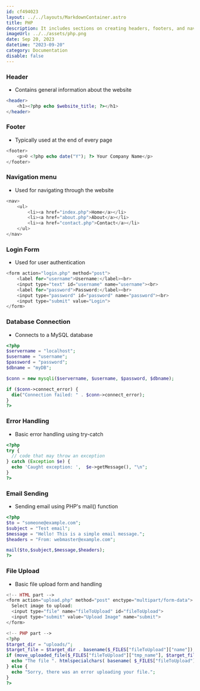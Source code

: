 ```yaml
---
id: cf494023
layout: ../../layouts/MarkdownContainer.astro
title: PHP
description: It includes sections on creating headers, footers, and navigation menus in PHP, crafting login forms, and connecting to a MySQL database. The sheet also covers error handling using try-catch blocks, sending emails using PHP's mail function, and handling file uploads.
imageUrl: ../../assets/php.png
date: Sep 20, 2023
datetime: "2023-09-20"
category: Documentation
disable: false
---
```


### Header

- Contains general information about the website

```php
<header>
    <h1><?php echo $website_title; ?></h1>
</header>
```

### Footer

- Typically used at the end of every page

```php
<footer>
    <p>© <?php echo date("Y"); ?> Your Company Name</p>
</footer>
```

### Navigation menu

- Used for navigating through the website

```php
<nav>
    <ul>
        <li><a href="index.php">Home</a></li>
        <li><a href="about.php">About</a></li>
        <li><a href="contact.php">Contact</a></li>
    </ul>
</nav>
```

### Login Form

- Used for user authentication

```php
<form action="login.php" method="post">
    <label for="username">Username:</label><br>
    <input type="text" id="username" name="username"><br>
    <label for="password">Password:</label><br>
    <input type="password" id="password" name="password"><br>
    <input type="submit" value="Login">
</form>
```

### Database Connection

- Connects to a MySQL database

```php
<?php
$servername = "localhost";
$username = "username";
$password = "password";
$dbname = "myDB";

$conn = new mysqli($servername, $username, $password, $dbname);

if ($conn->connect_error) {
  die("Connection failed: " . $conn->connect_error);
}
?>
```

### Error Handling

- Basic error handling using try-catch

```php
<?php
try {
  // code that may throw an exception
} catch (Exception $e) {
  echo 'Caught exception: ',  $e->getMessage(), "\n";
}
?>
```

### Email Sending

- Sending email using PHP's mail() function

```php
<?php
$to = "someone@example.com";
$subject = "Test email";
$message = "Hello! This is a simple email message.";
$headers = "From: webmaster@example.com";

mail($to,$subject,$message,$headers);
?>
```

### File Upload

- Basic file upload form and handling

```php
<!-- HTML part -->
<form action="upload.php" method="post" enctype="multipart/form-data">
  Select image to upload:
  <input type="file" name="fileToUpload" id="fileToUpload">
  <input type="submit" value="Upload Image" name="submit">
</form>

<!-- PHP part -->
<?php
$target_dir = "uploads/";
$target_file = $target_dir . basename($_FILES["fileToUpload"]["name"]);
if (move_uploaded_file($_FILES["fileToUpload"]["tmp_name"], $target_file)) {
  echo "The file ". htmlspecialchars( basename( $_FILES["fileToUpload"]["name"])). " has been uploaded.";
} else {
  echo "Sorry, there was an error uploading your file.";
}
?>
```
